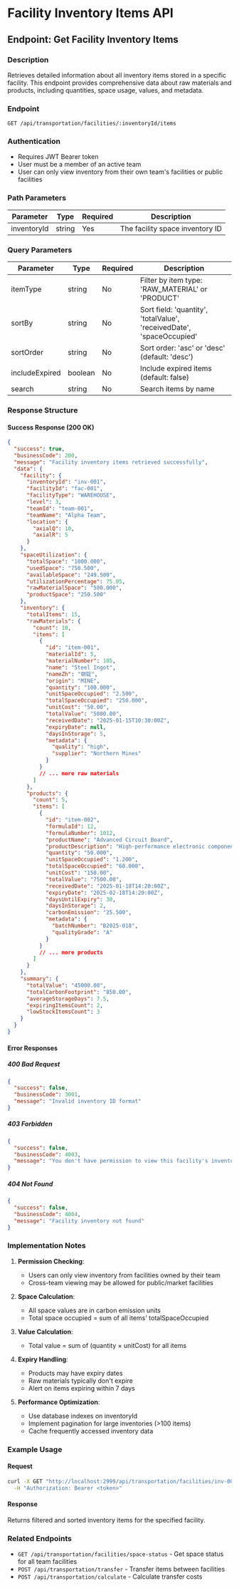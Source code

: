 # Facility Inventory Items API

## Endpoint: Get Facility Inventory Items

### Description
Retrieves detailed information about all inventory items stored in a specific facility. This endpoint provides comprehensive data about raw materials and products, including quantities, space usage, values, and metadata.

### Endpoint
```
GET /api/transportation/facilities/:inventoryId/items
```

### Authentication
- Requires JWT Bearer token
- User must be a member of an active team
- User can only view inventory from their own team's facilities or public facilities

### Path Parameters
| Parameter | Type | Required | Description |
|-----------|------|----------|-------------|
| inventoryId | string | Yes | The facility space inventory ID |

### Query Parameters
| Parameter | Type | Required | Description |
|-----------|------|----------|-------------|
| itemType | string | No | Filter by item type: 'RAW_MATERIAL' or 'PRODUCT' |
| sortBy | string | No | Sort field: 'quantity', 'totalValue', 'receivedDate', 'spaceOccupied' |
| sortOrder | string | No | Sort order: 'asc' or 'desc' (default: 'desc') |
| includeExpired | boolean | No | Include expired items (default: false) |
| search | string | No | Search items by name |

### Response Structure

#### Success Response (200 OK)
```json
{
  "success": true,
  "businessCode": 200,
  "message": "Facility inventory items retrieved successfully",
  "data": {
    "facility": {
      "inventoryId": "inv-001",
      "facilityId": "fac-001",
      "facilityType": "WAREHOUSE",
      "level": 3,
      "teamId": "team-001",
      "teamName": "Alpha Team",
      "location": {
        "axialQ": 10,
        "axialR": 5
      }
    },
    "spaceUtilization": {
      "totalSpace": "1000.000",
      "usedSpace": "750.500",
      "availableSpace": "249.500",
      "utilizationPercentage": 75.05,
      "rawMaterialSpace": "500.000",
      "productSpace": "250.500"
    },
    "inventory": {
      "totalItems": 15,
      "rawMaterials": {
        "count": 10,
        "items": [
          {
            "id": "item-001",
            "materialId": 5,
            "materialNumber": 105,
            "name": "Steel Ingot",
            "nameZh": "钢锭",
            "origin": "MINE",
            "quantity": "100.000",
            "unitSpaceOccupied": "2.500",
            "totalSpaceOccupied": "250.000",
            "unitCost": "50.00",
            "totalValue": "5000.00",
            "receivedDate": "2025-01-15T10:30:00Z",
            "expiryDate": null,
            "daysInStorage": 5,
            "metadata": {
              "quality": "high",
              "supplier": "Northern Mines"
            }
          }
          // ... more raw materials
        ]
      },
      "products": {
        "count": 5,
        "items": [
          {
            "id": "item-002",
            "formulaId": 12,
            "formulaNumber": 1012,
            "productName": "Advanced Circuit Board",
            "productDescription": "High-performance electronic component",
            "quantity": "50.000",
            "unitSpaceOccupied": "1.200",
            "totalSpaceOccupied": "60.000",
            "unitCost": "150.00",
            "totalValue": "7500.00",
            "receivedDate": "2025-01-18T14:20:00Z",
            "expiryDate": "2025-02-18T14:20:00Z",
            "daysUntilExpiry": 30,
            "daysInStorage": 2,
            "carbonEmission": "25.500",
            "metadata": {
              "batchNumber": "B2025-018",
              "qualityGrade": "A"
            }
          }
          // ... more products
        ]
      }
    },
    "summary": {
      "totalValue": "45000.00",
      "totalCarbonFootprint": "850.00",
      "averageStorageDays": 7.5,
      "expiringItemsCount": 2,
      "lowStockItemsCount": 3
    }
  }
}
```

#### Error Responses

##### 400 Bad Request
```json
{
  "success": false,
  "businessCode": 3001,
  "message": "Invalid inventory ID format"
}
```

##### 403 Forbidden
```json
{
  "success": false,
  "businessCode": 4003,
  "message": "You don't have permission to view this facility's inventory"
}
```

##### 404 Not Found
```json
{
  "success": false,
  "businessCode": 4004,
  "message": "Facility inventory not found"
}
```

### Implementation Notes

1. **Permission Checking**: 
   - Users can only view inventory from facilities owned by their team
   - Cross-team viewing may be allowed for public/market facilities

2. **Space Calculation**:
   - All space values are in carbon emission units
   - Total space occupied = sum of all items' totalSpaceOccupied

3. **Value Calculation**:
   - Total value = sum of (quantity × unitCost) for all items

4. **Expiry Handling**:
   - Products may have expiry dates
   - Raw materials typically don't expire
   - Alert on items expiring within 7 days

5. **Performance Optimization**:
   - Use database indexes on inventoryId
   - Implement pagination for large inventories (>100 items)
   - Cache frequently accessed inventory data

### Example Usage

#### Request
```bash
curl -X GET "http://localhost:2999/api/transportation/facilities/inv-001/items?itemType=RAW_MATERIAL&sortBy=quantity&sortOrder=desc" \
  -H "Authorization: Bearer <token>"
```

#### Response
Returns filtered and sorted inventory items for the specified facility.

### Related Endpoints
- `GET /api/transportation/facilities/space-status` - Get space status for all team facilities
- `POST /api/transportation/transfer` - Transfer items between facilities
- `POST /api/transportation/calculate` - Calculate transfer costs
